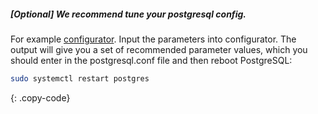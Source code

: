 ##### [Optional] We recommend tune your postgresql config. 

For example [configurator](http://pgconfigurator.cybertec.at/). Input the parameters into configurator. The output will give you a set of recommended parameter values, which you should enter in the postgresql.conf file and then reboot PostgreSQL:

```bash
sudo systemctl restart postgres
```
{: .copy-code}